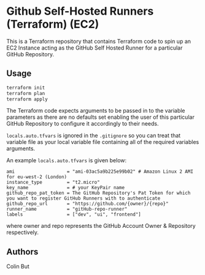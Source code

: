 # Github Self-Hosted Runners (Terraform) (EC2)

This is a Terraform repository that contains Terraform code to spin up an EC2 Instance acting as the GitHub Self Hosted Runner for a particular GitHub Repository.

## Usage

```bash
terraform init
terraform plan
terraform apply
```

The Terraform code expects arguments to be passed in to the variable parameters as there are no defaults set enabling the user of this particular GitHub Repository to configure it accordingly to their needs.

`locals.auto.tfvars` is ignored in the `.gitignore` so you can treat that variable file as your local variable file containing all of the required variables arguments.

An example `locals.auto.tfvars` is given below:

```hcl
ami                   = "ami-03ac5a9b225e99b02" # Amazon Linux 2 AMI for eu-west-2 (London)
instance_type         = "t2.micro"
key_name              = # your KeyPair name
github_repo_pat_token = The GitHub Repository's Pat Token for which you want to register GitHub Runners with to authenticate
github_repo_url       = "https://github.com/{owner}/{repo}"
runner_name           = "gitHub-repo-runner"
labels                = ["dev", "ui", "frontend"]
```

where owner and repo represents the GitHub Account Owner & Repository respectively.

## Authors

Colin But
